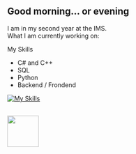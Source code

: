 ## Good morning... or evening
I am in my second year at the IMS.
<br>
What I am currently working on:


My Skills
- C# and C++
- SQL
- Python
- Backend / Frondend

[![My Skills](https://skillicons.dev/icons?i=cs,cpp,html,css,js,python,vscode,postman,docker,blender,unity&theme=dark&center=true&perline=5)](https://skillicons.dev)




<br>
<img src="https://github.com/RobinTea/RobinTea/assets/142886484/c19e9294-00dc-4d13-9e94-9c95117386e0" width="72" height="72">

<!--
**RobinTea/RobinTea** is a ✨ _special_ ✨ repository because its `README.md` (this file) appears on your GitHub profile.

Here are some ideas to get you started:

- 🔭 I’m currently working on ...
- 🌱 I’m currently learning ...
- 👯 I’m looking to collaborate on ...
- 🤔 I’m looking for help with ...
- 💬 Ask me about ...
- 📫 How to reach me: ...
- 😄 Pronouns: ...
- ⚡ Fun fact: ...
-->
